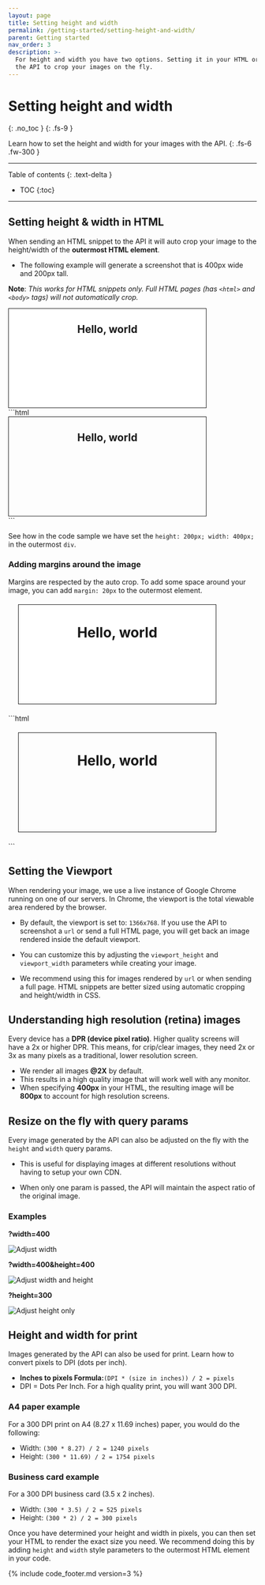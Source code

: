 ```yaml
---
layout: page
title: Setting height and width
permalink: /getting-started/setting-height-and-width/
parent: Getting started
nav_order: 3
description: >-
  For height and width you have two options. Setting it in your HTML or using
  the API to crop your images on the fly. 
---
```

# Setting height and width
{: .no_toc }
{: .fs-9 }

Learn how to set the height and width for your images with the API.
{: .fs-6 .fw-300 }

<hr>

Table of contents
{: .text-delta }
- TOC
{:toc}

<hr>

## Setting height & width in HTML

When sending an HTML snippet to the API it will auto crop your image to the height/width of the **outermost HTML element**. 

- The following example will generate a screenshot that is 400px wide and 200px tall.

**Note**: _This works for HTML snippets only. Full HTML pages (has `<html>` and `<body>` tags) will not automatically crop._

<div class="code-example" markdown="1">
<div class="hcti-container">
  <div style="height: 200px; width: 400px; border: 1px solid; text-align: center; background-color: white;">
    <h2>Hello, world</h2>
  </div>
</div>

</div>
```html
<div style="height: 200px; width: 400px; border: 1px solid; text-align: center;">
  <h2>Hello, world</h2>
</div>
```

See how in the code sample we have set the `height: 200px; width: 400px;` in the outermost `div`.

### Adding margins around the image

Margins are respected by the auto crop. To add some space around your image, you can add `margin: 20px` to the outermost element.

<div class="code-example" markdown="1">

<div class="hcti-container">
  <div style="height: 200px; width: 400px; margin: 20px; border: 1px solid; text-align: center; background-color: white;">
    <h1>Hello, world</h1>
  </div>
</div>

</div>
```html
<div style="height: 200px; width: 400px; margin: 20px; border: 1px solid; text-align: center;">
  <h1>Hello, world</h1>
</div>
```

## Setting the Viewport

When rendering your image, we use a live instance of Google Chrome running on one of our servers. In Chrome, the viewport is the total viewable area rendered
by the browser. 

- By default, the viewport is set to: `1366x768`. If you use the API to screenshot a `url` or send a full HTML page, you will get back an image
rendered inside the default viewport.

- You can customize this by adjusting the `viewport_height` and `viewport_width` parameters while creating your image.

- We recommend using this for images rendered by `url` or when sending a full page. HTML snippets are better sized using automatic cropping and height/width in CSS.

## Understanding high resolution (retina) images

Every device has a **DPR (device pixel ratio)**. Higher quality screens will have a 2x or higher DPR. This means, for crip/clear images, they need 2x or 3x as many pixels
as a traditional, lower resolution screen.

- We render all images **@2X** by default. 
- This results in a high quality image that will work well with any monitor. 
- When specifying **400px** in your HTML, the resulting image will be **800px** to account for high resolution screens.

## Resize on the fly with query params

Every image generated by the API can also be adjusted on the fly with the `height` and `width` query params.

- This is useful for displaying images at different resolutions without having to setup your own CDN.

- When only one param is passed, the API will maintain the aspect ratio of the original image.

### Examples

**?width=400**

<img
  alt="Adjust width"
  ix-path="/assets/images/w400.jpeg"
  sizes="400px"
  ix-params='{
    "w": 400,
    "format": "auto"
  }'>

**?width=400&height=400**

<img
  alt="Adjust width and height"
  ix-path="/assets/images/w400h400.jpeg"
  sizes="400px"
  ix-params='{
    "w": 400,
    "format": "auto"
  }'>

**?height=300**

<img
  alt="Adjust height only"
  ix-path="/assets/images/h300.jpeg"
  sizes="400px"
  ix-params='{
    "w": 400,
    "format": "auto"
  }'>

## Height and width for print

Images generated by the API can also be used for print. Learn how to convert pixels to DPI (dots per inch).

- **Inches to pixels Formula:**`(DPI * (size in inches)) / 2 = pixels`
- DPI = Dots Per Inch. For a high quality print, you will want 300 DPI.

### A4 paper example

For a 300 DPI print on A4 \(8.27 x 11.69 inches\) paper, you would do the following:

- Width: `(300 * 8.27) / 2 = 1240 pixels`
- Height: `(300 * 11.69) / 2 = 1754 pixels`

### Business card example

For a 300 DPI business card \(3.5 x 2 inches\).

- Width: `(300 * 3.5) / 2 = 525 pixels`
- Height: `(300 * 2) / 2 = 300 pixels`

Once you have determined your height and width in pixels, you can then set your HTML to render the exact size you need. We recommend doing this by adding `height` and `width` style parameters to the outermost HTML element in your code.

{% include code_footer.md version=3 %}
